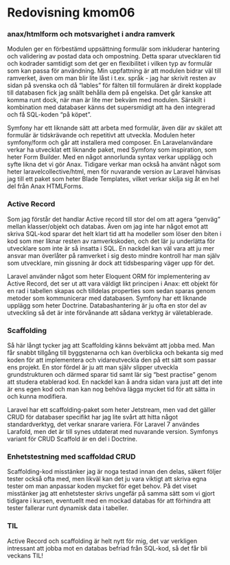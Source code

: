 ---
---
Redovisning kmom06
=========================

<h3>anax/htmlform och motsvarighet i andra ramverk</h3>

Modulen ger en förbestämd uppsättning formulär som inkluderar hantering och validering av postad data och ompostning. Detta sparar utvecklaren tid och kodrader samtidigt som det ger en flexibilitet i vilken typ av formulär som kan passa för användning. Min uppfattning är att modulen bidrar väl till ramverket, även om man blir lite låst i t.ex. språk - jag har skrivit resten av sidan på svenska och då “lables” för fälten till formulären är direkt kopplade till databasen fick jag snällt behålla dem på engelska. Det går kanske att komma runt dock, när man är lite mer bekväm med modulen. Särskilt i kombination med databaser känns det supersmidigt att ha den integrerad och få SQL-koden “på köpet”.

Symfony har ett liknande sätt att arbeta med formulär, även där av skälet att formulär är tidskrävande och repetitivt att utveckla. Modulen heter symfony/form och går att installera med composer. En Laravelanvändare verkar ha utvecklat ett liknande paket, med Symfony som inspiration, som heter Form Builder. Med en något annorlunda syntax verkar upplägg och syfte likna det vi gör Anax. Tidigare verkar man också ha använt något som heter laravelcollective/html, men för nuvarande version av Laravel hänvisas jag till ett paket som heter Blade Templates, vilket verkar skilja sig åt en hel del från Anax HTMLForms.

<h3>Active Record</h3>

Som jag förstår det handlar Active record till stor del om att agera “genväg” mellan klasser/objekt och databas. Även om jag inte har något emot att skriva SQL-kod sparar det helt klart tid att ha modeller som löser den biten i kod som mer liknar resten av ramverkskoden, och det lär ju underlätta för utvecklare som inte är så insatta i SQL. En nackdel kan väl vara att ju mer ansvar man överlåter på ramverket i sig desto mindre kontroll har man själv som utvecklare, min gissning är dock att tidsbesparing väger upp för det.

Laravel använder något som heter Eloquent ORM för implementering av Active Record, det ser ut att vara väldigt likt principen i Anax: ett objekt för en rad i tabellen skapas och tilldelas properties som sedan sparas genom metoder som kommunicerar med databasen. Symfony har ett liknande upplägg som heter Doctrine. Databashantering är ju ofta en stor del av utveckling så det är inte förvånande att sådana verktyg är väletablerade.

<h3>Scaffolding</h3>

Så här långt tycker jag att Scaffolding känns bekvämt att jobba med. Man får snabbt tillgång till byggstenarna och kan överblicka och bekanta sig med koden för att implementera och vidareutveckla den på ett sätt som passar ens projekt. En stor fördel är ju att man själv slipper utveckla grundstrukturen och därmed sparar tid samt lär sig “best practise” genom att studera etablerad kod. En nackdel kan å andra sidan vara just att det inte är ens egen kod och man kan nog behöva lägga mycket tid för att sätta in och kunna modifiera.

Laravel har ett scaffolding-paket som heter Jetstream, men vad det gäller CRUD för databaser specifikt har jag lite svårt att hitta något standardverktyg, det verkar snarare variera. För Laravel 7 användes Larafold, men det är till synes utdaterat med nuvarande version. Symfonys variant för CRUD Scaffold är en del i Doctrine.

<h3>Enhetstestning med scaffoldad CRUD</h3>

Scaffolding-kod misstänker jag är noga testad innan den delas, säkert följer tester också ofta med, men likväl kan det ju vara viktigt att skriva egna tester om man anpassar koden mycket för eget behov. På det viset misstänker jag att enhetstester skrivs ungefär på samma sätt som vi gjort tidigare i kursen, eventuellt med en mockad databas för att förhindra att tester fallerar runt dynamisk data i tabeller.

<h3>TIL</h3>

Active Record och scaffolding är helt nytt för mig, det var verkligen intressant att jobba mot en databas befriad från SQL-kod, så det får bli veckans TIL!
